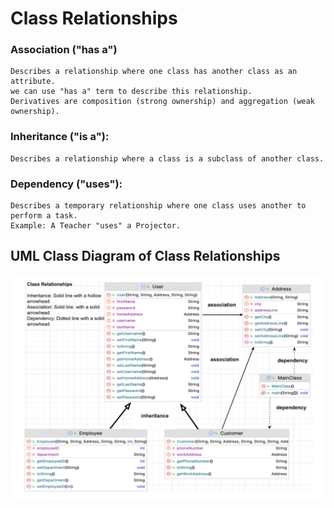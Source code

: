 # Class Relationships
### Association ("has a")
    Describes a relationship where one class has another class as an attribute. 
    we can use "has a" term to describe this relationship.
    Derivatives are composition (strong ownership) and aggregation (weak ownership).
    
### Inheritance ("is a"):
    Describes a relationship where a class is a subclass of another class.
    
### Dependency ("uses"):
    Describes a temporary relationship where one class uses another to perform a task.
    Example: A Teacher "uses" a Projector. 

## UML Class Diagram of Class Relationships

![](https://github.com/celalceken/OOPCourseCodeSamples/blob/main/Files/OOPRelationships.png)
 